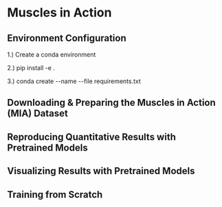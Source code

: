 # Muscles in Action

## Environment Configuration

1.) Create a conda environment

2.) 
pip install -e .

3.) 
conda create --name <env> --file requirements.txt

## Downloading & Preparing the Muscles in Action (MIA) Dataset 

## Reproducing Quantitative Results with Pretrained Models

## Visualizing Results with Pretrained Models

## Training from Scratch
